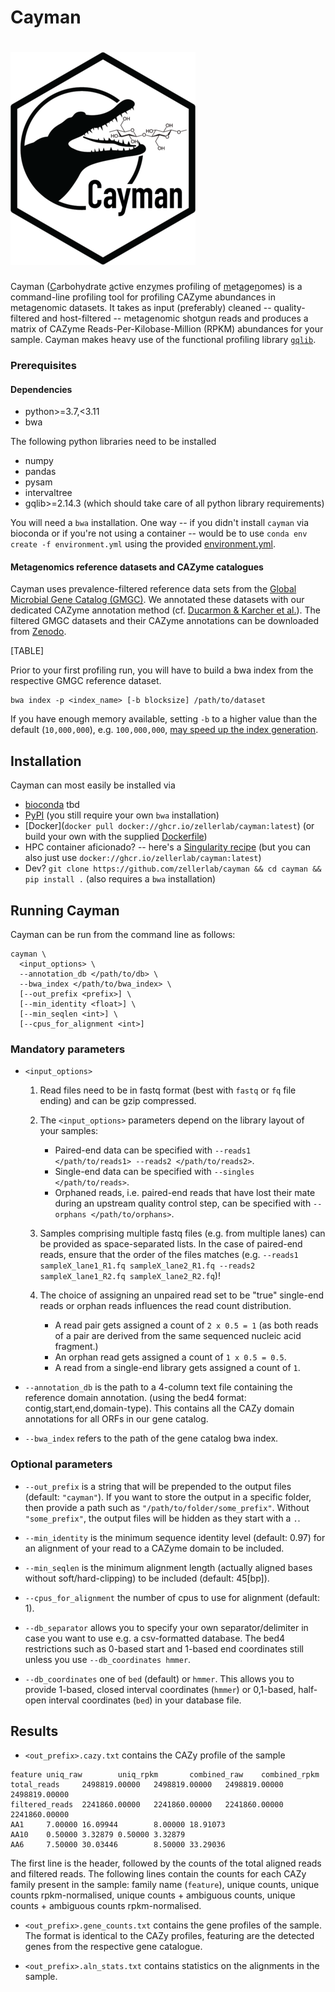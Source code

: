 Cayman
======
![cayman logo](cayman_logo_small.png)
======
Cayman (<ins>C</ins>arbohydrate <ins>a</ins>ctive enz<ins>y</ins>mes profiling of <ins>m</ins>et<ins>a</ins>ge<ins>n</ins>omes) is a command-line profiling tool for profiling CAZyme abundances in metagenomic datasets. It takes as input (preferably) cleaned -- quality-filtered and host-filtered -- metagenomic shotgun reads and produces a matrix of CAZyme
Reads-Per-Kilobase-Million (RPKM) abundances for your sample. Cayman makes heavy use of the functional profiling library [`gqlib`](https://github.com/cschu/gqlib).

### Prerequisites

#### Dependencies
  - python>=3.7,<3.11
  - bwa

  The following python libraries need to be installed
  - numpy
  - pandas
  - pysam
  - intervaltree
  - gqlib>=2.14.3 (which should take care of all python library requirements)

  You will need a `bwa` installation. One way -- if you didn't install `cayman` via bioconda or if you're not using a container -- would be to use `conda env create -f environment.yml` using the provided [environment.yml](environment.yml).

  #### Metagenomics reference datasets and CAZyme catalogues

  Cayman uses prevalence-filtered reference data sets from the [Global Microbial Gene Catalog (GMGC)](https://gmgc.embl.de/). We annotated these datasets with our dedicated CAZyme annotation method (cf. [Ducarmon & Karcher et al.](https://www.biorxiv.org/content/10.1101/2024.01.08.574624v1)). The filtered GMGC datasets and their CAZyme annotations can be downloaded from [Zenodo](https://zenodo.org/records/10473258).

  [TABLE]

  Prior to your first profiling run, you will have to build a bwa index from the respective GMGC reference dataset.

  ```
  bwa index -p <index_name> [-b blocksize] /path/to/dataset
  ```

  If you have enough memory available, setting `-b` to a higher value than the default (`10,000,000`), e.g. `100,000,000`, [may speed up the index generation](https://github.com/lh3/bwa/issues/104).



## Installation
Cayman can most easily be installed via

  - [bioconda]() tbd
  - [PyPI](https://pypi.org/project/cayman/) (you still require your own `bwa` installation)
  - [Docker](`docker pull docker://ghcr.io/zellerlab/cayman:latest`) (or build your own with the supplied [Dockerfile](Dockerfile))
  - HPC container aficionado? -- here's a [Singularity recipe](Singularity.latest) (but you can also just use `docker://ghcr.io/zellerlab/cayman:latest`)
  - Dev? `git clone https://github.com/zellerlab/cayman && cd cayman && pip install .` (also requires a `bwa` installation)

<!-- For your biome of interest, you will have to download the respective gene catalog and its CAZyme annotation file, which can be found on Zenodo under the following identifier:  -->


## Running Cayman

Cayman can be run from the command line as follows:

```
cayman \
  <input_options> \
  --annotation_db </path/to/db> \
  --bwa_index </path/to/bwa_index> \
  [--out_prefix <prefix>] \
  [--min_identity <float>] \
  [--min_seqlen <int>] \
  [--cpus_for_alignment <int>]
```

### Mandatory parameters

* `<input_options>`

  1. Read files need to be in fastq format (best with `fastq` or `fq` file ending) and can be gzip compressed.
  2. The `<input_options>` parameters depend on the library layout of your samples:
      * Paired-end data can be specified with `--reads1 </path/to/reads1> --reads2 </path/to/reads2>`.
      * Single-end data can be specified with `--singles </path/to/reads>`.
      * Orphaned reads, i.e. paired-end reads that have lost their mate during an upstream quality control step, can be specified with `--orphans </path/to/orphans>`.

 
  3. Samples comprising multiple fastq files (e.g. from multiple lanes) can be provided as space-separated lists. In the case of paired-end reads, ensure that the order of the files matches (e.g. `--reads1 sampleX_lane1_R1.fq sampleX_lane2_R1.fq --reads2 sampleX_lane1_R2.fq sampleX_lane2_R2.fq`)!


  4. The choice of assigning an unpaired read set to be "true" single-end reads or orphan reads influences the read count distribution.

      * A read pair gets assigned a count of `2 x 0.5 = 1` (as both reads of a pair are derived from the same sequenced nucleic acid fragment.)
      * An orphan read gets assigned a count of `1 x 0.5 = 0.5`.
      * A read from a single-end library gets assigned a count of `1`.
  

* `--annotation_db` is the path to a 4-column text file containing the reference domain annotation. (using the bed4 format: contig,start,end,domain-type). This contains all the CAZy domain annotations for all ORFs in our gene catalog.

* `--bwa_index` refers to the path of the gene catalog bwa index.

### Optional parameters

* `--out_prefix` is a string that will be prepended to the output files (default: `"cayman"`). If you want to store the output in a specific folder, then provide a path such  as `"/path/to/folder/some_prefix"`. Without `"some_prefix"`, the output files will be hidden as they start with a `.`.

* `--min_identity` is the minimum sequence identity level (default: 0.97) for an alignment of your read to a CAZyme domain to be included.
  
* `--min_seqlen` is the minimum alignment length (actually aligned bases without soft/hard-clipping) to be included (default: 45[bp]).

* `--cpus_for_alignment` the number of cpus to use for alignment (default: 1).

* `--db_separator` allows you to specify your own separator/delimiter in case you want to use e.g. a csv-formatted database. The bed4 restrictions such as 0-based start and 1-based end coordinates still unless you use `--db_coordinates hmmer`.

* `--db_coordinates` one of `bed` (default) or `hmmer`. This allows you to provide 1-based, closed interval coordinates (`hmmer`) or 0,1-based, half-open interval coordinates (`bed`) in your database file.

## Results
- `<out_prefix>.cazy.txt` contains the CAZy profile of the sample

```
feature uniq_raw        uniq_rpkm       combined_raw    combined_rpkm
total_reads     2498819.00000   2498819.00000   2498819.00000   2498819.00000
filtered_reads  2241860.00000   2241860.00000   2241860.00000   2241860.00000
AA1     7.00000 16.09944        8.00000 18.91073
AA10    0.50000 3.32879 0.50000 3.32879
AA6     7.50000 30.03446        8.50000 33.29036
```

The first line is the header, followed by the counts of the total aligned reads and filtered reads.
The following lines contain the counts for each CAZy family present in the sample: family name (`feature`), unique counts, unique counts rpkm-normalised, unique counts + ambiguous counts, unique counts + ambiguous counts rpkm-normalised.

- `<out_prefix>.gene_counts.txt` contains the gene profiles of the sample. The format is identical to the CAZy profiles, featuring are the detected genes from the respective gene catalogue.

- `<out_prefix>.aln_stats.txt` contains statistics on the alignments in the sample.
